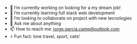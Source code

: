 - 🔭 I’m currently working on looking for a my dream job!
- 🌱 I’m currently learning full stack web development
- 👯 I’m looking to collaborate on project with new tecnologies
- 💬 Ask me about anything
- 📫 How to reach me: jorge.garcia.camp@outlook.com
- ⚡ Fun fact: love travel, sport, cats!

